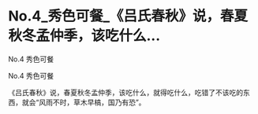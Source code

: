 # No.4_秀色可餐_《吕氏春秋》说，春夏秋冬孟仲季，该吃什么...

No.4 秀色可餐

No.4 秀色可餐

《吕氏春秋》说，春夏秋冬孟仲季，该吃什么，就得吃什么，吃错了不该吃的东西，就会“风雨不时，草木早槁，国乃有恐”。